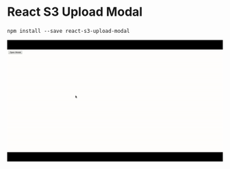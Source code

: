 # React S3 Upload Modal

```
npm install --save react-s3-upload-modal
```

![Example](assets/example.gif)
